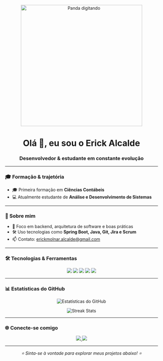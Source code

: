 <!-- GIF no topo -->
<p align="center">
  <img src="https://media.tenor.com/NJZJqkKPxb0AAAAd/typing-panda.gif" width="400" alt="Panda digitando" />
</p>

<h1 align="center">Olá 👋, eu sou o Erick Alcalde</h1>
<h3 align="center">Desenvolvedor & estudante em constante evolução</h3>

---

### 🎓 Formação & trajetória
- 🎓 Primeira formação em **Ciências Contábeis**  
- 💻 Atualmente estudante de **Análise e Desenvolvimento de Sistemas**  

---

### 🚀 Sobre mim
- 🌱 Foco em backend, arquitetura de software e boas práticas  
- 🛠 Uso tecnologias como **Spring Boot, Java, Git, Jira e Scrum**  
- 📫 Contato: [erickmolnar.alcalde@gmail.com](mailto:erickmolnar.alcalde@gmail.com)  

---

### 🛠 Tecnologias & Ferramentas

<p align="center">
  <img src="https://img.shields.io/badge/Java-ED8B00?style=for-the-badge&logo=openjdk&logoColor=white"/>
  <img src="https://img.shields.io/badge/SpringBoot-6DB33F?style=for-the-badge&logo=springboot&logoColor=white"/>
  <img src="https://img.shields.io/badge/Git-F05032?style=for-the-badge&logo=git&logoColor=white"/>
  <img src="https://img.shields.io/badge/Jira-0052CC?style=for-the-badge&logo=jira&logoColor=white"/>
  <img src="https://img.shields.io/badge/Scrum-2496ED?style=for-the-badge&logo=Scrum&logoColor=white"/>
</p>

---

### 📊 Estatísticas do GitHub

<p align="center">
  <img src="https://github-readme-stats.vercel.app/api?username=SEUUSUARIO&show_icons=true&theme=tokyonight" alt="Estatísticas do GitHub" />
</p>

<p align="center">
  <img src="https://github-readme-streak-stats.herokuapp.com/?user=SEUUSUARIO&theme=tokyonight" alt="Streak Stats" />
</p>

---

### 🌐 Conecte-se comigo

<p align="center">
  <a href="https://linkedin.com/in/SEU-LINKEDIN" target="_blank">
    <img src="https://img.shields.io/badge/LinkedIn-0077B5?style=for-the-badge&logo=linkedin&logoColor=white"/>
  </a>
  <a href="mailto:erickmolnar.alcalde@gmail.com">
    <img src="https://img.shields.io/badge/Email-D14836?style=for-the-badge&logo=gmail&logoColor=white"/>
  </a>
</p>

---

<p align="center">
  <em>⭐ Sinta-se à vontade para explorar meus projetos abaixo! ⭐</em>
</p>
